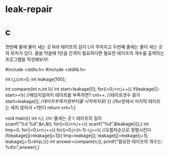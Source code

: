 # leak-repair
# c
첫번째 줄에 물이 새는 곳 N과 테이프의 길이 L이 주어지고 두번째 줄에는 물이 새는 곳의 위치가 있다. 물을 막을때 1만큼 간격이 필요하다면 필요한 테이프의 개수를 출력하는 프로그램을 작성해보자!

#include <stdio.h>
#include <stdlib.h>

int i,j,cnt=0;
int leakage[100];


int compare(int n,int l){
	int start=leakage[0];
	for(i=0;i<n;i++){
		if(leakage[i]-start>=l){ //해당지점까지 테이프를 부족하면? 
			cnt++; //테이프갯수 증가  
			start=leakage[i]; /*테이프부족지점부터를 시작위치로*/  }}
	//for문에서 마지막 테이프는 세지 않아서 +1한다
	return cnt+1;}


void main(){
	int n,l; //n: 물세는 곳  l: 테이프의 길이  
	scanf("%d %d",&n,&l);
	for(i=0;i<n;i++){
		scanf("%d",&leakage[i]);}
	int tmp=0;
	for(i=0;i<n;i++){
		for(j=0;j<(n-1)-i;j++){ //오름차순으로 정렬시킨다  
			if(leakage[j]>leakage[j+1]){
				tmp=leakage[j];
				leakage[j]=leakage[j+1];
				leakage[j+1]=tmp;}}}
	int answer=compare(n,l);
	printf("필요한 테이프의 개수는: %d\n",answer);}
